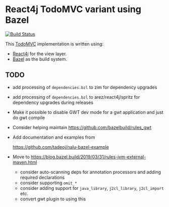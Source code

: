 # React4j TodoMVC variant using Bazel

[![Build Status](https://secure.travis-ci.org/react4j/react4j-todomvc.png?branch=raw_bazel)](http://travis-ci.org/react4j/react4j-todomvc)

This [TodoMVC](http://todomvc.com/) implementation is written using:

* [React4j](https://react4j.github.io) for the view layer.
* [Bazel](https://bazel.build/) as the build system.

## TODO

* add processing of `dependencies.bzl` to zim for dependency upgrades

* add processing of `dependencies.bzl` to arez/react4j/spritz for dependency upgrades during releases

* Make it possible to disable GWT dev mode for a gwt application and just do gwt compile

* Consider helping maintain https://github.com/bazelbuild/rules_gwt

* Add documentation and examples from

  https://github.com/tadeoj/nalu-bazel-example

* Move to https://blog.bazel.build/2019/03/31/rules-jvm-external-maven.html
  - consider auto-scanning deps for annotation processors and adding required declarations
  - consider supporting `omit_*`
  - consider adding support for `java_library`, `j2cl_library`, `j2cl_import` etc.
  - convert gwt plugin to using this
